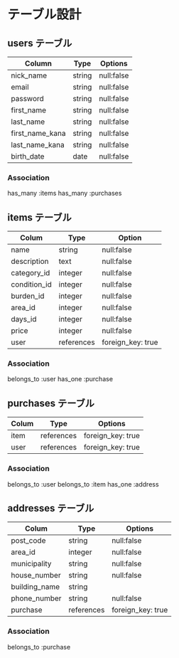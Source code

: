 # テーブル設計

## users テーブル

| Column          | Type   | Options  |
| --------------- | ------ | -------- |
| nick_name       | string | null:false |
| email           | string | null:false |
| password        | string | null:false |
| first_name      | string | null:false |
| last_name       | string | null:false |
| first_name_kana | string | null:false |
| last_name_kana  | string | null:false |
| birth_date      | date   | null:false |

### Association

has_many :items
has_many :purchases

## items テーブル

| Colum        | Type       | Option            |
| ------------ | ---------- | ----------------- |
| name         | string     | null:false        |
| description  | text       | null:false        |
| category_id  | integer    | null:false        |
| condition_id | integer    | null:false        |
| burden_id    | integer    | null:false        |
| area_id      | integer    | null:false        |
| days_id      | integer    | null:false        |
| price        | integer    | null:false        |
| user         | references | foreign_key: true |

### Association

belongs_to :user
has_one :purchase


## purchases テーブル

| Colum | Type       | Options           |
| ----- | ---------- | ----------------- |
| item  | references | foreign_key: true |
| user  | references | foreign_key: true |

### Association

belongs_to :user
belongs_to :item
has_one :address


## addresses テーブル

| Colum         | Type         | Options           |
| ------------- | ------------ | ------------------|
| post_code     | string       | null:false        |
| area_id       | integer      | null:false        |
| municipality  | string       | null:false        |
| house_number  | string       | null:false        |
| building_name | string       |                   |
| phone_number  | string       | null:false        |
| purchase      | references   | foreign_key: true |


### Association

belongs_to :purchase